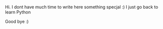 Hi.
I dont have much time to write here something specjal :)
I just go back to learn Python

Good bye :)
